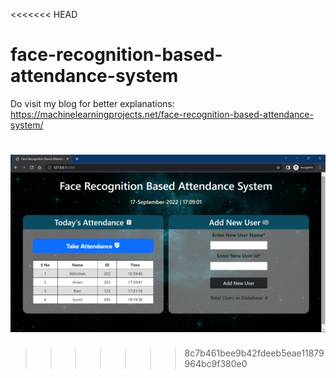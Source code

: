 <<<<<<< HEAD
# face-recognition-based-attendance-system  

Do visit my blog for better explanations: https://machinelearningprojects.net/face-recognition-based-attendance-system/

![Face Recognition Based Attendance System](ss.png)
=======

>>>>>>> 8c7b461bee9b42fdeeb5eae11879964bc9f380e0
